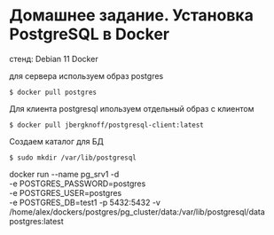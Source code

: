 # Домашнее задание. Установка PostgreSQL в Docker

стенд:
Debian 11
Docker 

для сервера используем образ postgres
```
$ docker pull postgres
```

Для клиента postgresql ипользуем отдельный образ с клиентом
```
$ docker pull jbergknoff/postgresql-client:latest
```

Создаем каталог для БД

```
$ sudo mkdir /var/lib/postgresql
```

docker run --name pg_srv1 -d \
-e POSTGRES_PASSWORD=postgres \
-e POSTGRES_USER=postgres \
-e POSTGRES_DB=test1 -p 5432:5432 -v /home/alex/dockers/postgres/pg_cluster/data:/var/lib/postgresql/data postgres:latest
